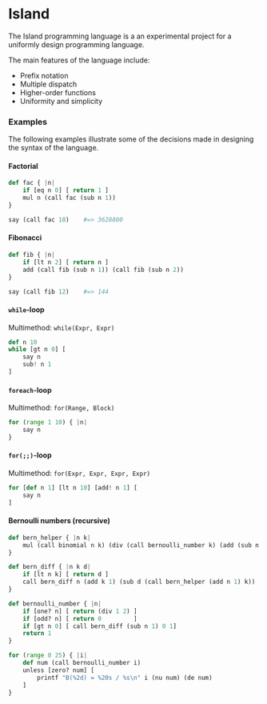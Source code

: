 # Island

The Island programming language is a an experimental project for a uniformly design programming language.

The main features of the language include:

* Prefix notation
* Multiple dispatch
* Higher-order functions
* Uniformity and simplicity

### Examples

The following examples illustrate some of the decisions made in designing the syntax of the language.

#### Factorial

```python
def fac { |n|
    if [eq n 0] [ return 1 ]
    mul n (call fac (sub n 1))
}

say (call fac 10)    #=> 3628800
```

#### Fibonacci

```python
def fib { |n|
    if [lt n 2] [ return n ]
    add (call fib (sub n 1)) (call fib (sub n 2))
}

say (call fib 12)    #=> 144
```

#### `while`-loop

Multimethod: `while(Expr, Expr)`

```python
def n 10
while [gt n 0] [
    say n
    sub! n 1
]
```

#### `foreach`-loop

Multimethod: `for(Range, Block)`

```python
for (range 1 10) { |n|
    say n
}
```

#### `for(;;)`-loop

Multimethod: `for(Expr, Expr, Expr, Expr)`

```python
for [def n 1] [lt n 10] [add! n 1] [
    say n
]
```

#### Bernoulli numbers (recursive)

```python
def bern_helper { |n k|
    mul (call binomial n k) (div (call bernoulli_number k) (add (sub n k) 1))
}

def bern_diff { |n k d|
    if [lt n k] [ return d ]
    call bern_diff n (add k 1) (sub d (call bern_helper (add n 1) k))
}

def bernoulli_number { |n|
    if [one? n] [ return (div 1 2) ]
    if [odd? n] [ return 0         ]
    if [gt n 0] [ call bern_diff (sub n 1) 0 1]
    return 1
}

for (range 0 25) { |i|
    def num (call bernoulli_number i)
    unless [zero? num] [
        printf "B(%2d) = %20s / %s\n" i (nu num) (de num)
    ]
}
```
